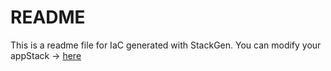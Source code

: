 # README
This is a readme file for IaC generated with StackGen.
You can modify your appStack -> [here](http://stage.dev.stackgen.com/appstacks/532aaaa1-75db-4e60-b862-0087ad098d37)
